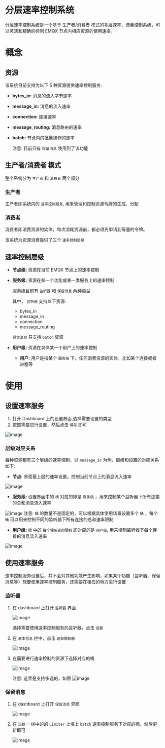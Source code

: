 
# 分层速率控制系统

分层速率控制系统是一个基于 生产者/消费者 模式的多层速率、流量控制系统，可以灵活和精确的控制 EMQX 节点内相应资源的使用速率。


<a id="org00546cf"></a>

# 概念


<a id="orgf5b4d69"></a>

## 资源

该系统目前支持为以下 5 种资源提供速率控制服务:

-   **bytes\_in:** 消息的流入字节速率
-   **message\_in:** 消息的流入速率
-   **connection:** 连接速率
-   **message\_routing:** 消息路由的速率
-   **batch:** 节点内的批量操作的速率

    注意: 目前只有 `保留消息` 使用到了该功能


<a id="org700e263"></a>

## 生产者/消费者 模式

整个系统分为 `生产者` 和 `消费者` 两个部分


<a id="org693255d"></a>

### 生产者

生产者即系统内的 `速率控制服务`, 用来管理和控制资源令牌的生成、分配


<a id="org0b1fde9"></a>

### 消费者

消费者即消费资源的实体，每次消耗资源前，都必须先申请到等量的令牌。

该系统为资源消费提供了三个 `速率控制层级`


<a id="org310b56a"></a>

## 速率控制层级

-   **节点级:** 资源在当前 EMQX 节点上的速率控制
-   **服务级:** 资源在某一个功能或某一类服务上的速率控制

    服务级目前有 `监听器` 和 `保留消息` 两种类型

    其中， `监听器` 支持以下资源:

    -   bytes\_in
    -   message\_in
    -   connection
    -   message\_routing

    `保留消息` 只支持 `batch` 资源
-   **用户级:** 资源在具体某一个用户上的速率控制
    -   **用户:** 用户是指某个 `服务级` 下，任何消费资源的实体，比如某个连接或者进程等


<a id="org66b1ab7"></a>

# 使用


<a id="org7e70e34"></a>

## 设置速率服务

1. 打开 Dashboard 上的设置界面,选择需要设置的类型
2. 按照需要进行设置，然后点击 `保存` 即可

![image](./assets/limiter_page.png)


<a id="org8e67475"></a>

### 层级对应关系

每种资源都有三个层级的速率控制，以 `message_in` 为例，层级和设置的对应关系如下:

-   **节点:** 界面最上层的速率设置，控制当前节点上的消息流入速率

![image](./assets/limiter_node_level.png)
-   **服务级:** 设置界面中的 `桶` 对应的即是 `服务级` ，用来控制某个监听器下所有连接的总和消息流入速率

![image](./assets/limiter_fun_level.png)
    注意: `桶` 的数量不是固定的，可以根据具体使用场景设置多个 `桶` ，每个 `桶` 可以用来控制不同的监听器下所有连接的总和速率限制
-   **用户级:** `桶` 中的 `每个使用者的限制` 即对应的是 `用户级`, 用来控制监听器下每个连接的消息流入速率

![image](./assets/limiter_cli_level.png)


<a id="orgc8037f1"></a>

## 使用速率服务

速率控制服务设置后，并不会对其他功能产生影响，如果某个功能（监听器、保留消息等）想要使用速率控制服务，还需要在相应的地方进行设置


<a id="org94c5efd"></a>

### 监听器

1.  在 dashboard 上打开 `监听器` 界面

    ![image](./assets/limiter_open_listener.png)

    选择需要使用速率控制服务的监听器，点击 `设置`
2.  在 `基本信息` 栏中，点击 `速率限制器`

    ![image](./assets/limiter_set_limiter_in_listener.png)

3.  在需要进行速率控制的资源下选择对应的桶

    ![image](./assets/limiter_chose_bucket.png)


    注意: 这里是支持多选的，如图
    ![image](./assets/limiter_multi_chose.png)


<a id="org1d79363"></a>

### 保留消息

1.  在 dashboard 上打开 `保留消息` 界面

    ![image](./assets/limiter_open_retain.png)

2.  在 `流控` 一栏中的的 `Limiter` 上填上 `batch` 速率控制服务下对应的桶，然后更新即可

    ![image](./assets/limiter_set_retainer_bucket.png)
